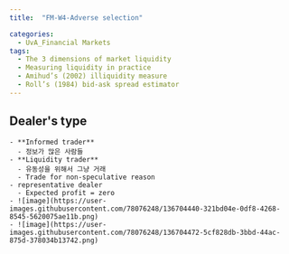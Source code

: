 ```yaml
---
title:  "FM-W4-Adverse selection"

categories:
  - UvA_Financial Markets
tags:
  - The 3 dimensions of market liquidity
  - Measuring liquidity in practice
  - Amihud’s (2002) illiquidity measure
  - Roll’s (1984) bid-ask spread estimator
--- 
```


## Dealer's type
    - **Informed trader**
      - 정보가 많은 사람들
    - **Liquidity trader**
      - 유동성을 위해서 그냥 거래
      - Trade for non-speculative reason
    - representative dealer
      - Expected profit = zero
    - ![image](https://user-images.githubusercontent.com/78076248/136704440-321bd04e-0df8-4268-8545-5620075ae11b.png)
    - ![image](https://user-images.githubusercontent.com/78076248/136704472-5cf828db-3bbd-44ac-875d-378034b13742.png)

